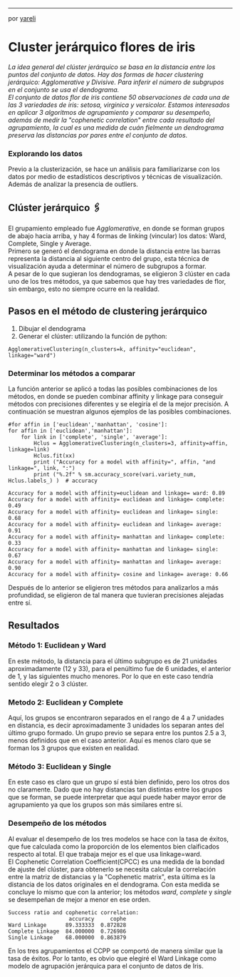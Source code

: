 


---
por [yareli](https://github.com/yarreli)



# Cluster jerárquico flores de iris

_La idea general del clúster jerárquico se basa en la distancia entre los puntos del conjunto de datos. 
Hay dos formas de hacer clustering jerárquico: Agglomerative y Divisive. Para inferir el número de subgrupos 
en el conjunto se usa el dendograma.<br>
El conjunto de datos flor de iris contiene 50 observaciones de cada una de las 3 variedades de iris: setosa, 
virginica y versicolor. Estamos interesados en aplicar 3 algoritmos de agrupamiento y comparar su 
desempeño, además de medir la "cophenetic correlation" entre cada resultado del agrupamiento, la cual
es una medida de cuán fielmente un dendrograma preserva las distancias por pares entre el conjunto de datos._

### Explorando los datos
Previo a la clusterización, se hace un análisis para familiarizarse con los datos por medio de estadísticos
descriptivos y técnicas de visualización. Además de  analizar la presencia de outliers.

## Clúster jerárquico 🖇️
El grupamiento empleado fue *Agglomerative*, en donde se forman grupos de abajo hacia arriba, y
hay 4 formas de linking (vincular) los datos: Ward, Complete, Single y Average. <br>
Primero se generó el dendograma en donde la distancia entre las barras representa la distancia al 
siguiente centro del grupo, esta técnica de visualización ayuda a determinar el número de subgrupos
a formar. <br>
A pesar de lo que sugieran los dendogramas, se eligieron 3 clúster en cada uno de los tres métodos, ya
que sabemos que hay tres variedades de flor, sin embargo, esto no siempre ocurre en la realidad.

## Pasos en el método de clustering jerárquico
1. Dibujar el dendograma
2. Generar el clúster: utilizando la función de python:
```
AgglomerativeClustering(n_clusters=k, affinity="euclidean", linkage="ward")
```
### Determinar los métodos a comparar
La función anterior se aplicó a todas las posibles combinaciones de los métodos, en donde se pueden combinar affinity y linkage para conseguir métodos con precisiones diferentes y se 
elegiría el de la mejor precisión. A continuación se muestran algunos ejemplos de las posibles combinaciones.
```
#for affin in ['euclidean','manhattan', 'cosine']:     
for affin in ['euclidean','manhattan']:
    for link in ['complete', 'single', 'average']:
        Hclus = AgglomerativeClustering(n_clusters=3, affinity=affin, linkage=link)
        Hclus.fit(xx)
        print ("Accuracy for a model with affinity=", affin, "and linkage=", link, ":")      
        print ("%.2f" % sm.accuracy_score(vari.variety_num, Hclus.labels_) )  # accuracy
        
Accuracy for a model with affinity=euclidean and linkage= ward: 0.89
Accuracy for a model with affinity= euclidean and linkage= complete: 0.49
Accuracy for a model with affinity= euclidean and linkage= single: 0.68
Accuracy for a model with affinity= euclidean and linkage= average: 0.91
Accuracy for a model with affinity= manhattan and linkage= complete: 0.33
Accuracy for a model with affinity= manhattan and linkage= single: 0.67
Accuracy for a model with affinity= manhattan and linkage= average: 0.90
Accuracy for a model with affinity= cosine and linkage= average: 0.66
```
Después de lo anterior se eligieron tres métodos para analizarlos a más profundidad, se eligieron de tal manera que
tuvieran precisiones alejadas entre sí.

## Resultados
### Método 1: Euclidean y Ward 
En este método, la distancia para el último subgrupo es de 21 unidades aproximadamente (12 y 33), para el penúltimo fue
de 6 unidades, el anterior de 1, y las siguientes mucho menores. Por lo que en este caso tendría 
sentido elegir 2 o 3 clúster.

### Metodo 2: Euclidean y Complete
Aquí, los grupos se encontraron separados en el rango de 4 a 7 unidades en distancia, es decir aproximadamente 3 unidades
los separan antes del último grupo formado. Un grupo previo se separa entre los puntos 2.5 a 3, menos definidos que en el caso anterior. Aquí es menos claro que se forman los 3 grupos que existen en realidad.

### Método 3: Euclidean y Single
En este caso es claro que un grupo sí está bien definido, pero los otros dos no claramente. Dado que no hay distancias tan distintas entre los grupos que se forman, se puede interpretar que aquí puede haber mayor error de agrupamiento ya que los grupos son más similares entre sí.

### Desempeño de los métodos
Al evaluar el desempeño de los tres modelos se hace con la tasa de éxitos, que fue calculada como la proporción de los elementos bien claificados respecto al total. El que trabaja mejor es el que usa linkage=ward.<br>
El Cophenetic Correlation Coefficient(CPCC) es una medida de la bondad de ajuste del clúster, para obtenerlo se necesita calcular la correlación entre la matriz de distancias y la "Cophenetic matrix", esta última es la distancia de los datos originales en el dendograma. Con esta medida se concluye lo mismo que con la anterior; los métodos *ward*, *complete* y *single* se desempeñan de mejor a menor en ese orden.
```
Success ratio and cophenetic correlation:
                   accuracy     cophe
Ward Linkage      89.333333  0.872828
Complete Linkage  84.000000  0.726986
Single Linkage    68.000000  0.863879
```
En los tres agrupamientos el CCPP se comportó de manera similar que la tasa de éxitos. Por lo tanto, es obvio que elegiré el Ward Linkage como modelo de agrupación jerárquica para el conjunto de datos de Iris.
